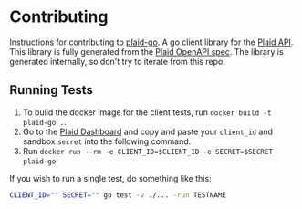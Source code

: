 # Contributing

Instructions for contributing to [plaid-go][1]. A go client library for the [Plaid API][2]. This library is fully generated from the [Plaid OpenAPI spec](3). The library is generated internally, so don't try to iterate from this repo.

## Running Tests

1. To build the docker image for the client tests, run `docker build -t plaid-go .`.
2. Go to the [Plaid Dashboard](https://dashboard.plaid.com/) and copy and paste your `client_id` and sandbox `secret` into the following command.
3. Run `docker run --rm -e CLIENT_ID=$CLIENT_ID -e SECRET=$SECRET plaid-go`.

If you wish to run a single test, do something like this:

```sh
CLIENT_ID="" SECRET="" go test -v ./... -run TESTNAME
```

[1]: https://github.com/plaid/plaid-go
[2]: https://plaid.com
[3]: https://github.com/plaid/plaid-openapi
